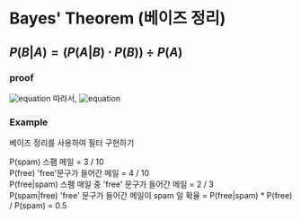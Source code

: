 # Bayes' Theorem (베이즈 정리)

##  $P(B|A) = (P(A|B)\cdot P(B)) \div P(A)$ 

### proof
![equation](https://latex.codecogs.com/gif.latex?P(A|B)&space;=&space;P(A\cap&space;B)\div&space;P(B)&space;\\&space;P(A\cap&space;B)&space;=&space;P(A|B)\cdot&space;p(B)&space;\\&space;P(B\cap&space;A)&space;=&space;P(B|A)\cdot&space;p(A))
따라서, 
![equation](https://latex.codecogs.com/gif.latex?P(B|A)\cdot&space;p(A)&space;=&space;P(A|B)\cdot&space;p(B)&space;\\&space;P(B|A)&space;=&space;(P(A|B)\cdot&space;P(B))&space;\div&space;P(A))


### Example
베이즈 정리를 사용하여 필터 구현하기

P(spam) 스팸 메일 = 3 / 10  
P(free) 'free'문구가 들어간 메일 = 4 / 10   
P(free|spam) 스펨 매일 중 'free' 문구가 들어간 메일 = 2 / 3   
P(spam|free) 'free' 문구가 들어간 메일이 spam 일 확율 = P(free|spam) * P(free) / P(spam) = 0.5